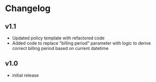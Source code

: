 # Changelog

## v1.1

- Updated policy template with refactored code
- Added code to replace "billing period" parameter with logic to derive correct billing period based on current datetime

## v1.0

- initial release
